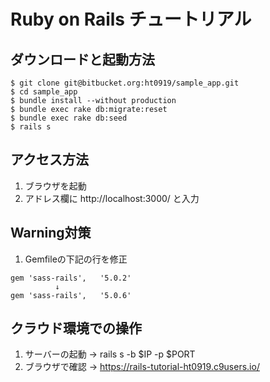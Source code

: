 # Ruby on Rails チュートリアル

##  ダウンロードと起動方法

```
$ git clone git@bitbucket.org:ht0919/sample_app.git
$ cd sample_app
$ bundle install --without production
$ bundle exec rake db:migrate:reset
$ bundle exec rake db:seed
$ rails s
```

## アクセス方法

1. ブラウザを起動
2. アドレス欄に http://localhost:3000/ と入力

## Warning対策

1. Gemfileの下記の行を修正

```
gem 'sass-rails',   '5.0.2'
          ↓
gem 'sass-rails',   '5.0.6'

```

## クラウド環境での操作

1. サーバーの起動 → rails s -b $IP -p $PORT
2. ブラウザで確認 → https://rails-tutorial-ht0919.c9users.io/
